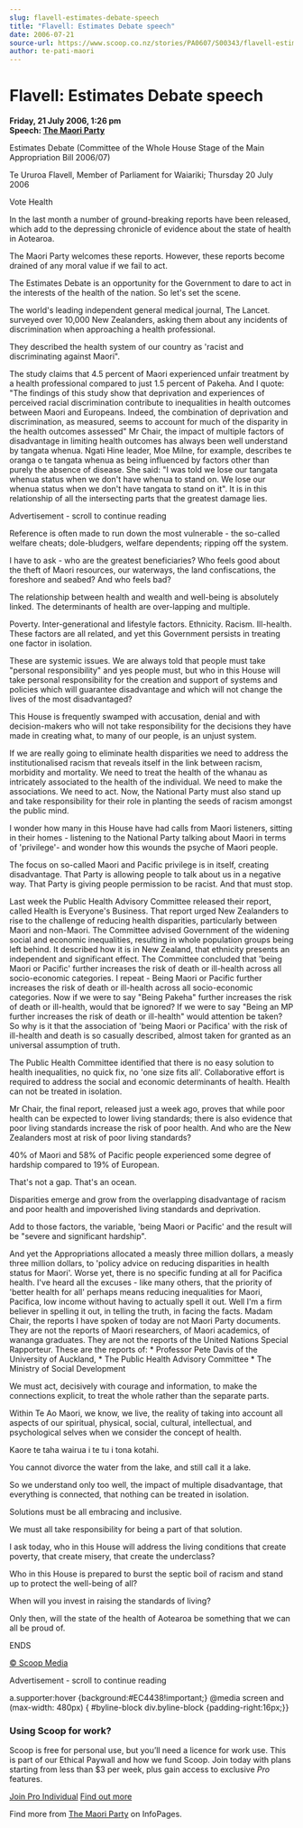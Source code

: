 ```yaml
---
slug: flavell-estimates-debate-speech
title: "Flavell: Estimates Debate speech"
date: 2006-07-21
source-url: https://www.scoop.co.nz/stories/PA0607/S00343/flavell-estimates-debate-speech.htm
author: te-pati-maori
---
```

Flavell: Estimates Debate speech
================================

**Friday, 21 July 2006, 1:26 pm**  
**Speech: [The Maori Party](https://info.scoop.co.nz/The_Maori_Party)**

Estimates Debate (Committee of the Whole House Stage of the Main Appropriation Bill 2006/07)

Te Ururoa Flavell, Member of Parliament for Waiariki; Thursday 20 July 2006

Vote Health

In the last month a number of ground-breaking reports have been released, which add to the depressing chronicle of evidence about the state of health in Aotearoa.

The Maori Party welcomes these reports. However, these reports become drained of any moral value if we fail to act.

The Estimates Debate is an opportunity for the Government to dare to act in the interests of the health of the nation. So let's set the scene.

The world's leading independent general medical journal, The Lancet. surveyed over 10,000 New Zealanders, asking them about any incidents of discrimination when approaching a health professional.

They described the health system of our country as 'racist and discriminating against Maori".

The study claims that 4.5 percent of Maori experienced unfair treatment by a health professional compared to just 1.5 percent of Pakeha. And I quote: "The findings of this study show that deprivation and experiences of perceived racial discrimination contribute to inequalities in health outcomes between Maori and Europeans. Indeed, the combination of deprivation and discrimination, as measured, seems to account for much of the disparity in the health outcomes assessed" Mr Chair, the impact of multiple factors of disadvantage in limiting health outcomes has always been well understand by tangata whenua. Ngati Hine leader, Moe Milne, for example, describes te oranga o te tangata whenua as being influenced by factors other than purely the absence of disease. She said: "I was told we lose our tangata whenua status when we don't have whenua to stand on. We lose our whenua status when we don't have tangata to stand on it". It is in this relationship of all the intersecting parts that the greatest damage lies.

Advertisement - scroll to continue reading





Reference is often made to run down the most vulnerable - the so-called welfare cheats; dole-bludgers, welfare dependents; ripping off the system.

I have to ask - who are the greatest beneficiaries? Who feels good about the theft of Maori resources, our waterways, the land confiscations, the foreshore and seabed? And who feels bad?

The relationship between health and wealth and well-being is absolutely linked. The determinants of health are over-lapping and multiple.

Poverty. Inter-generational and lifestyle factors. Ethnicity. Racism. Ill-health. These factors are all related, and yet this Government persists in treating one factor in isolation.

These are systemic issues. We are always told that people must take "personal responsibility" and yes people must, but who in this House will take personal responsibility for the creation and support of systems and policies which will guarantee disadvantage and which will not change the lives of the most disadvantaged?

This House is frequently swamped with accusation, denial and with decision-makers who will not take responsibility for the decisions they have made in creating what, to many of our people, is an unjust system.

If we are really going to eliminate health disparities we need to address the institutionalised racism that reveals itself in the link between racism, morbidity and mortality. We need to treat the health of the whanau as intricately associated to the health of the individual. We need to make the associations. We need to act. Now, the National Party must also stand up and take responsibility for their role in planting the seeds of racism amongst the public mind.

I wonder how many in this House have had calls from Maori listeners, sitting in their homes - listening to the National Party talking about Maori in terms of 'privilege'- and wonder how this wounds the psyche of Maori people.

The focus on so-called Maori and Pacific privilege is in itself, creating disadvantage. That Party is allowing people to talk about us in a negative way. That Party is giving people permission to be racist. And that must stop.

Last week the Public Health Advisory Committee released their report, called Health is Everyone's Business. That report urged New Zealanders to rise to the challenge of reducing health disparities, particularly between Maori and non-Maori. The Committee advised Government of the widening social and economic inequalities, resulting in whole population groups being left behind. It described how it is in New Zealand, that ethnicity presents an independent and significant effect. The Committee concluded that 'being Maori or Pacific' further increases the risk of death or ill-health across all socio-economic categories. I repeat - Being Maori or Pacific further increases the risk of death or ill-health across all socio-economic categories. Now if we were to say "Being Pakeha" further increases the risk of death or ill-health, would that be ignored? If we were to say "Being an MP further increases the risk of death or ill-health" would attention be taken? So why is it that the association of 'being Maori or Pacifica' with the risk of ill-health and death is so casually described, almost taken for granted as an universal assumption of truth.

The Public Health Committee identified that there is no easy solution to health inequalities, no quick fix, no 'one size fits all'. Collaborative effort is required to address the social and economic determinants of health. Health can not be treated in isolation.

Mr Chair, the final report, released just a week ago, proves that while poor health can be expected to lower living standards; there is also evidence that poor living standards increase the risk of poor health. And who are the New Zealanders most at risk of poor living standards?

40% of Maori and 58% of Pacific people experienced some degree of hardship compared to 19% of European.

That's not a gap. That's an ocean.

Disparities emerge and grow from the overlapping disadvantage of racism and poor health and impoverished living standards and deprivation.

Add to those factors, the variable, 'being Maori or Pacific' and the result will be "severe and significant hardship".

And yet the Appropriations allocated a measly three million dollars, a measly three million dollars, to 'policy advice on reducing disparities in health status for Maori'. Worse yet, there is no specific funding at all for Pacifica health. I've heard all the excuses - like many others, that the priority of 'better health for all' perhaps means reducing inequalities for Maori, Pacifica, low income without having to actually spell it out. Well I'm a firm believer in spelling it out, in telling the truth, in facing the facts. Madam Chair, the reports I have spoken of today are not Maori Party documents. They are not the reports of Maori researchers, of Maori academics, of wananga graduates. They are not the reports of the United Nations Special Rapporteur. These are the reports of: \* Professor Pete Davis of the University of Auckland, \* The Public Health Advisory Committee \* The Ministry of Social Development

We must act, decisively with courage and information, to make the connections explicit, to treat the whole rather than the separate parts.

Within Te Ao Maori, we know, we live, the reality of taking into account all aspects of our spiritual, physical, social, cultural, intellectual, and psychological selves when we consider the concept of health.

Kaore te taha wairua i te tu i tona kotahi.

You cannot divorce the water from the lake, and still call it a lake.

So we understand only too well, the impact of multiple disadvantage, that everything is connected, that nothing can be treated in isolation.

Solutions must be all embracing and inclusive.

We must all take responsibility for being a part of that solution.

I ask today, who in this House will address the living conditions that create poverty, that create misery, that create the underclass?

Who in this House is prepared to burst the septic boil of racism and stand up to protect the well-being of all?

When will you invest in raising the standards of living?

Only then, will the state of the health of Aotearoa be something that we can all be proud of.

ENDS  

[© Scoop Media](http://www.scoop.co.nz/about/terms.html)  

Advertisement - scroll to continue reading



a.supporter:hover {background:#EC4438!important;} @media screen and (max-width: 480px) { #byline-block div.byline-block {padding-right:16px;}}

### Using Scoop for work?

Scoop is free for personal use, but you’ll need a licence for work use. This is part of our Ethical Paywall and how we fund Scoop. Join today with plans starting from less than $3 per week, plus gain access to exclusive _Pro_ features.  
  
[Join Pro Individual](https://pro.scoop.co.nz/Individual/?from=ProIn24) [Find out more](https://pro.scoop.co.nz/using-scoop-for-work/?from=ProIn24)

Find more from [The Maori Party](https://info.scoop.co.nz/The_Maori_Party) on InfoPages.